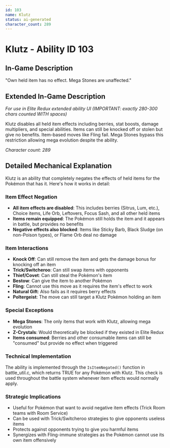 ```yaml
---
id: 103
name: Klutz
status: ai-generated
character_count: 289
---
```


# Klutz - Ability ID 103

## In-Game Description
"Own held item has no effect. Mega Stones are unaffected."

## Extended In-Game Description
*For use in Elite Redux extended ability UI (IMPORTANT: exactly 280-300 chars counted WITH spaces)*

Klutz disables all held item effects including berries, stat boosts, damage multipliers, and special abilities. Items can still be knocked off or stolen but give no benefits. Item-based moves like Fling fail. Mega Stones bypass this restriction allowing mega evolution despite the ability.

*Character count: 289*

## Detailed Mechanical Explanation

Klutz is an ability that completely negates the effects of held items for the Pokémon that has it. Here's how it works in detail:

### Item Effect Negation
- **All item effects are disabled**: This includes berries (Sitrus, Lum, etc.), Choice items, Life Orb, Leftovers, Focus Sash, and all other held items
- **Items remain equipped**: The Pokémon still holds the item and it appears in battle, but provides no benefits
- **Negative effects also blocked**: Items like Sticky Barb, Black Sludge (on non-Poison types), or Flame Orb deal no damage

### Item Interactions
- **Knock Off**: Can still remove the item and gets the damage bonus for knocking off an item
- **Trick/Switcheroo**: Can still swap items with opponents
- **Thief/Covet**: Can still steal the Pokémon's item
- **Bestow**: Can give the item to another Pokémon
- **Fling**: Cannot use this move as it requires the item's effect to work
- **Natural Gift**: Also fails as it requires berry effects
- **Poltergeist**: The move can still target a Klutz Pokémon holding an item

### Special Exceptions
- **Mega Stones**: The only items that work with Klutz, allowing mega evolution
- **Z-Crystals**: Would theoretically be blocked if they existed in Elite Redux
- **Items consumed**: Berries and other consumable items can still be "consumed" but provide no effect when triggered

### Technical Implementation
The ability is implemented through the `IsItemNegated()` function in battle_util.c, which returns TRUE for any Pokémon with Klutz. This check is used throughout the battle system whenever item effects would normally apply.

### Strategic Implications
- Useful for Pokémon that want to avoid negative item effects (Trick Room teams with Room Service)
- Can be used with Trick/Switcheroo strategies to give opponents useless items
- Protects against opponents trying to give you harmful items
- Synergizes with Fling-immune strategies as the Pokémon cannot use its own item offensively